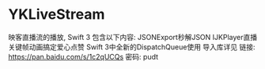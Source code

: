 # YKLiveStream
映客直播流的播放, Swift 3
包含以下内容: 
JSONExport秒解JSON
IJKPlayer直播
关键帧动画搞定爱心点赞
Swift 3中全新的DispatchQueue使用
导入库详见 链接: https://pan.baidu.com/s/1c2qUCQs 密码: pudt



